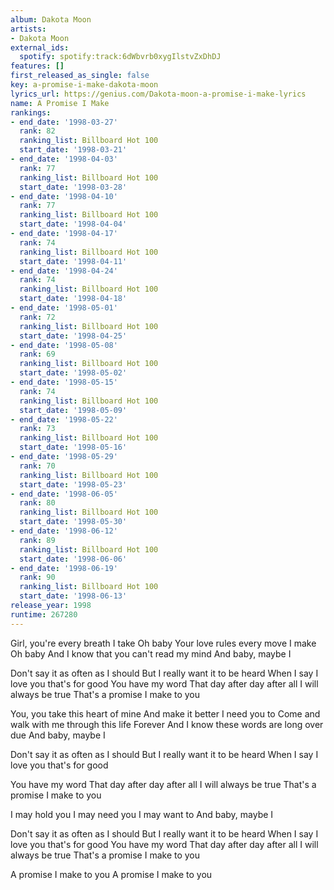 ```yaml
---
album: Dakota Moon
artists:
- Dakota Moon
external_ids:
  spotify: spotify:track:6dWbvrb0xygIlstvZxDhDJ
features: []
first_released_as_single: false
key: a-promise-i-make-dakota-moon
lyrics_url: https://genius.com/Dakota-moon-a-promise-i-make-lyrics
name: A Promise I Make
rankings:
- end_date: '1998-03-27'
  rank: 82
  ranking_list: Billboard Hot 100
  start_date: '1998-03-21'
- end_date: '1998-04-03'
  rank: 77
  ranking_list: Billboard Hot 100
  start_date: '1998-03-28'
- end_date: '1998-04-10'
  rank: 77
  ranking_list: Billboard Hot 100
  start_date: '1998-04-04'
- end_date: '1998-04-17'
  rank: 74
  ranking_list: Billboard Hot 100
  start_date: '1998-04-11'
- end_date: '1998-04-24'
  rank: 74
  ranking_list: Billboard Hot 100
  start_date: '1998-04-18'
- end_date: '1998-05-01'
  rank: 72
  ranking_list: Billboard Hot 100
  start_date: '1998-04-25'
- end_date: '1998-05-08'
  rank: 69
  ranking_list: Billboard Hot 100
  start_date: '1998-05-02'
- end_date: '1998-05-15'
  rank: 74
  ranking_list: Billboard Hot 100
  start_date: '1998-05-09'
- end_date: '1998-05-22'
  rank: 73
  ranking_list: Billboard Hot 100
  start_date: '1998-05-16'
- end_date: '1998-05-29'
  rank: 70
  ranking_list: Billboard Hot 100
  start_date: '1998-05-23'
- end_date: '1998-06-05'
  rank: 80
  ranking_list: Billboard Hot 100
  start_date: '1998-05-30'
- end_date: '1998-06-12'
  rank: 89
  ranking_list: Billboard Hot 100
  start_date: '1998-06-06'
- end_date: '1998-06-19'
  rank: 90
  ranking_list: Billboard Hot 100
  start_date: '1998-06-13'
release_year: 1998
runtime: 267280
---
```

Girl, you're every breath I take
Oh baby
Your love rules every move I make
Oh baby
And I know that you can't read my mind
And baby, maybe I

Don't say it as often as I should
But I really want it to be heard
When I say I love you that's for good
You have my word
That day after day after all
I will always be true
That's a promise I make to you

You, you take this heart of mine
And make it better
I need you to
Come and walk with me through this life
Forever
And I know these words are long over due
And baby, maybe I

Don't say it as often as I should
But I really want it to be heard
When I say I love you that's for good

You have my word
That day after day after all
I will always be true
That's a promise I make to you

I may hold you
I may need you
I may want to
And baby, maybe I

Don't say it as often as I should
But I really want it to be heard
When I say I love you that's for good
You have my word
That day after day after all
I will always be true
That's a promise I make to you

A promise I make to you
A promise I make to you
